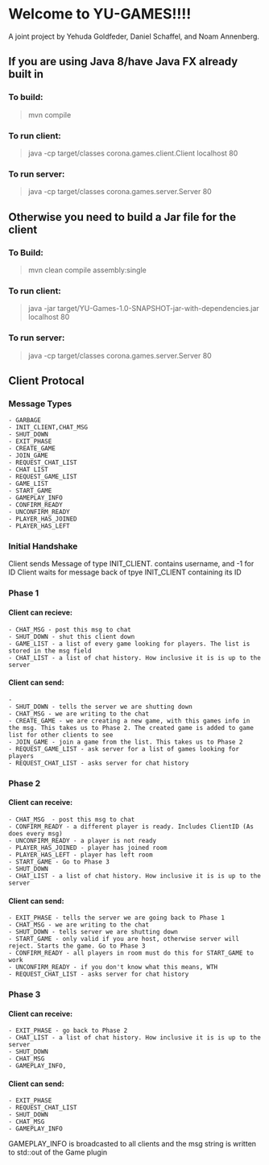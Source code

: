# Welcome to YU-GAMES!!!!

A joint project by Yehuda Goldfeder, Daniel Schaffel, and Noam Annenberg.


## If you are using Java 8/have Java FX already built in
### To build:
> mvn compile

### To run client:
> java -cp target/classes corona.games.client.Client localhost 80

### To run server:
> java -cp target/classes corona.games.server.Server 80

## Otherwise you need to build a Jar file for the client
### To Build:
> mvn clean compile assembly:single

### To run client:
> java -jar target/YU-Games-1.0-SNAPSHOT-jar-with-dependencies.jar localhost 80

### To run server:
> java -cp target/classes corona.games.server.Server 80


## Client Protocal

### Message Types

    - GARBAGE
    - INIT_CLIENT,CHAT_MSG
    - SHUT_DOWN
    - EXIT_PHASE
    - CREATE_GAME
    - JOIN_GAME
    - REQUEST_CHAT_LIST
    - CHAT LIST
    - REQUEST_GAME_LIST
    - GAME_LIST
    - START_GAME
    - GAMEPLAY_INFO
    - CONFIRM_READY
    - UNCONFIRM_READY
    - PLAYER_HAS_JOINED
    - PLAYER_HAS_LEFT

### Initial Handshake
Client sends Message of type INIT_CLIENT. contains username, and -1 for ID
Client waits for message back of tpye INIT_CLIENT containing its ID

### Phase 1


#### Client can recieve:
    - CHAT_MSG - post this msg to chat
    - SHUT_DOWN - shut this client down
    - GAME_LIST - a list of every game looking for players. The list is stored in the msg field
    - CHAT_LIST - a list of chat history. How inclusive it is is up to the server

#### Client can send:
    - 
    - SHUT_DOWN - tells the server we are shutting down
    - CHAT_MSG - we are writing to the chat 
    - CREATE_GAME - we are creating a new game, with this games info in the msg. This takes us to Phase 2. The created game is added to game list for other clients to see
    - JOIN_GAME - join a game from the list. This takes us to Phase 2
    - REQUEST_GAME_LIST - ask server for a list of games looking for players
    - REQUEST_CHAT_LIST - asks server for chat history

### Phase 2

#### Client can receive:
    - CHAT_MSG  - post this msg to chat
    - CONFIRM_READY - a different player is ready. Includes ClientID (As does every msg)
    - UNCONFIRM_READY - a player is not ready
    - PLAYER_HAS_JOINED - player has joined room
    - PLAYER_HAS_LEFT - player has left room
    - START_GAME - Go to Phase 3 
    - SHUT_DOWN 
    - CHAT_LIST - a list of chat history. How inclusive it is is up to the server

#### Client can send:
    - EXIT_PHASE - tells the server we are going back to Phase 1
    - CHAT_MSG - we are writing to the chat 
    - SHUT_DOWN - tells server we are shutting down
    - START_GAME - only valid if you are host, otherwise server will reject. Starts the game. Go to Phase 3
    - CONFIRM_READY - all players in room must do this for START_GAME to work
    - UNCONFIRM_READY - if you don't know what this means, WTH
    - REQUEST_CHAT_LIST - asks server for chat history

### Phase 3

#### Client can receive:
    - EXIT_PHASE - go back to Phase 2
    - CHAT_LIST - a list of chat history. How inclusive it is is up to the server
    - SHUT_DOWN 
    - CHAT_MSG
    - GAMEPLAY_INFO,

#### Client can send:
    - EXIT_PHASE 
    - REQUEST_CHAT_LIST 
    - SHUT_DOWN 
    - CHAT_MSG
    - GAMEPLAY_INFO

GAMEPLAY_INFO is broadcasted to all clients and the msg string is written to std::out of the Game plugin






